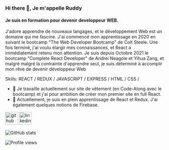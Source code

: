 ### Hi there 👋, Je m'appelle Ruddy
#### Je suis en formation pour devenir developpeur WEB.
J'adore apprendre de nouveaux langages, et le développement Web est un domaine qui me fascine.
J'ai commencé mon apprentissage en 2020 en suivant le bootcamp "The Web Developer Bootcamp" de Colt Steele. Une fois terminé, j'ai voulu élargir mes connaissances, et React a immédiatement retenu mon attention. 
Je suis depuis Octobre 2021 le bootcamp "Complete React Developer" de Andrei Neagoie et Yihua Zang, et malgré malgré la contrainte d'apprendre seul, je suis déterminé à accomplir mon rêve de devenir développeur Web

Skills: REACT / REDUX / JAVASCRIPT / EXPRESS / HTML / CSS / 

- 🔭 Je travaille actuellement sur site de vêtement (en Code-Along avec le bootcamp) et j'ai pour ambition de créer mon premier site en full React. 
- 🌱 Actuellement, je suis en plein apprentissage de React et Redux. J'ai également quelques notions de Firebase.  


[<img src='https://cdn.jsdelivr.net/npm/simple-icons@3.0.1/icons/github.svg' alt='github' height='40'>](https://github.com/panderawan)  [<img src='https://cdn.jsdelivr.net/npm/simple-icons@3.0.1/icons/linkedin.svg' alt='linkedin' height='40'>](https://www.linkedin.com/in/ruddyautem/)  

![GitHub stats](https://github-readme-stats.vercel.app/api?username=panderawan&show_icons=true)  

![Profile views](https://gpvc.arturio.dev/panderawan)  
